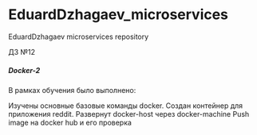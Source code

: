 # EduardDzhagaev_microservices
EduardDzhagaev microservices repository

ДЗ №12
##### Docker-2 #####

В рамках обучения было выполнено:

Изучены основные базовые команды docker.
Создан контейнер для приложения reddit.
Развернут docker-host через docker-machine
Push image на docker hub и его проверка
